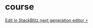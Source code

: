 # course

[Edit in StackBlitz next generation editor ⚡️](https://stackblitz.com/~/github.com/witt86/course)
